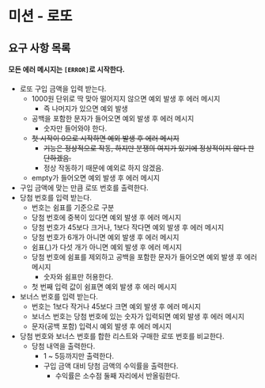 # 미션 - 로또
## 요구 사항 목록
#### 모든 에러 메시지는 `[ERROR]`로 시작한다.
- 로또 구입 금액을 입력 받는다.
  - 1000원 단위로 딱 맞아 떨어지지 않으면 예외 발생 후 에러 메시지
    - 즉 나머지가 있으면 예외 발생
  - 공백을 포함한 문자가 들어오면 예외 발생 후 에러 메시지
    - 숫자만 들어와야 한다.
  - ~~첫 시작이 0으로 시작하면 예외 발생 후 에러 메시지~~
    - ~~기능은 정상적으로 작동, 하지만 분쟁의 여지가 있기에 정상적이지 않다 판단하겠음.~~
    - 정상 작동하기 때문에 예외로 하지 않겠음.
  - empty가 들어오면 예외 발생 후 에러 메시지 
- 구입 금액에 맞는 만큼 로또 번호를 출력한다.
- 당첨 번호를 입력 받는다.
  - 번호는 쉼표를 기준으로 구분
  - 당첨 번호에 중복이 있다면 예외 발생 후 에러 메시지
  - 당첨 번호가 45보다 크거나, 1보다 작다면 예외 발생 후 에러 메시지
  - 당첨 번호가 6개가 아니면 예외 발생 후 에러 메시지
  - 쉼표(,)가 다섯 개가 아니면 예외 발생 후 에러 메시지
  - 당첨 번호에 쉼표를 제외하고 공백을 포함한 문자가 들어오면 예외 발생 후 에러 메시지
    - 숫자와 쉼표만 허용한다.
   - 첫 번째 입력 값이 쉼표면 예외 발생 후 에러 메시지
- 보너스 번호를 입력 받는다.
  - 번호는 1보다 작거나 45보다 크면 예외 발생 후 에러 메시지
  - 보너스 번호는 당첨 번호에 있는 숫자가 입력되면 예외 발생 후 에러 메시지
  - 문자(공백 포함) 입력시 예외 발생 후 에러 메시지
- 당첨 번호와 보너스 번호를 합한 리스트와 구매한 로또 번호를 비교한다.
  - 당첨 내역을 출력한다.
    - 1 ~ 5등까지만 출력한다.
    - 구입 금액 대비 당첨 금액의 수익률을 출력한다.
      - 수익률은 소수점 둘째 자리에서 반올림한다.